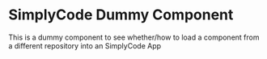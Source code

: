 # SimplyCode Dummy Component

This is a dummy component to see whether/how to load a component from a different repository into an SimplyCode App
